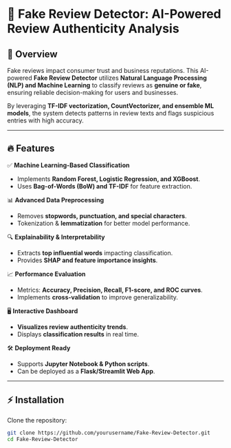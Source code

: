 # 🚀 Fake Review Detector: AI-Powered Review Authenticity Analysis  

## 📌 Overview  
Fake reviews impact consumer trust and business reputations. This AI-powered **Fake Review Detector** utilizes **Natural Language Processing (NLP) and Machine Learning** to classify reviews as **genuine or fake**, ensuring reliable decision-making for users and businesses.  

By leveraging **TF-IDF vectorization, CountVectorizer, and ensemble ML models**, the system detects patterns in review texts and flags suspicious entries with high accuracy.  

---

## 🔥 Features  
✅ **Machine Learning-Based Classification**  
- Implements **Random Forest, Logistic Regression, and XGBoost**.  
- Uses **Bag-of-Words (BoW) and TF-IDF** for feature extraction.  

📊 **Advanced Data Preprocessing**  
- Removes **stopwords, punctuation, and special characters**.  
- Tokenization & **lemmatization** for better model performance.  

🔍 **Explainability & Interpretability**  
- Extracts **top influential words** impacting classification.  
- Provides **SHAP and feature importance insights**.  

📈 **Performance Evaluation**  
- Metrics: **Accuracy, Precision, Recall, F1-score, and ROC curves**.  
- Implements **cross-validation** to improve generalizability.  

🖥 **Interactive Dashboard**  
- **Visualizes review authenticity trends**.  
- Displays **classification results** in real time.  

🛠 **Deployment Ready**  
- Supports **Jupyter Notebook & Python scripts**.  
- Can be deployed as a **Flask/Streamlit Web App**.  

---

## ⚡ Installation  
Clone the repository:  
```bash
git clone https://github.com/yourusername/Fake-Review-Detector.git
cd Fake-Review-Detector

